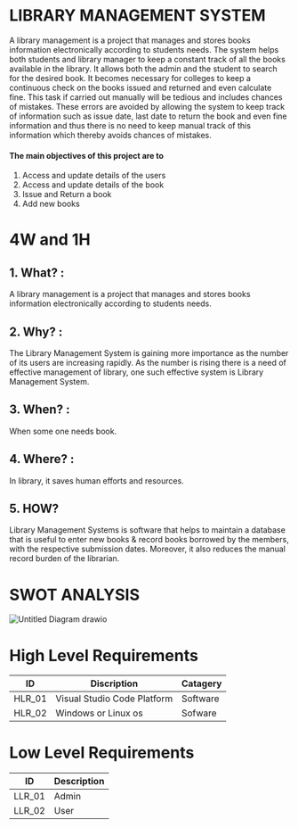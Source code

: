 # LIBRARY MANAGEMENT SYSTEM

  A library management is a project that manages and stores books information electronically according to students needs. The system helps both students and library manager to keep a constant track of all the books available in the library. It allows both the admin and the student to search for the desired book. It becomes necessary for colleges to keep a continuous check on the books issued and returned and even calculate fine. This task if carried out manually will be tedious and includes chances of mistakes. These errors are avoided by allowing the system to keep track of information such as issue date, last date to return the book and even fine information and thus there is no need to keep manual track of this information which thereby avoids chances of mistakes.

#### The main objectives of this project are to
1. Access and update details of the users
2. Access and update details of the book
3. Issue and Return a book
4. Add new books


# 4W and 1H

## 1. What? : 
A library management is a project that manages and stores books information electronically according to students needs.
## 2. Why? : 
The Library Management System is gaining more importance as the number of its users are increasing rapidly. As the number is rising there is a need of effective management of library, one such effective system is Library Management System.
## 3. When? : 
When some one needs book. 
## 4. Where? : 
In library, it saves human efforts and resources. 
## 5. HOW?
Library Management Systems is software that helps to maintain a database that is useful to enter new books & record books borrowed by the members, with the respective submission dates. Moreover, it also reduces the manual record burden of the librarian.


# SWOT ANALYSIS

![Untitled Diagram drawio](https://user-images.githubusercontent.com/94165024/142719242-6dd2c0d4-ae9a-4a60-9f21-7e13a4929940.png)


# High Level Requirements
| ID  | Discription | Catagery |
| ------ | ------ | ------ |
| HLR_01 | Visual Studio Code Platform | Software |
| HLR_02 | Windows or Linux os | Sofware |

# Low Level Requirements
| ID | Description |
| ----- | ----- |
| LLR_01 | Admin |
| LLR_02 | User |

